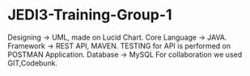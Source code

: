 # JEDI3-Training-Group-1
Designing -> UML, made on Lucid Chart.
Core Language -> JAVA.
Framework -> REST API, MAVEN.
TESTING for API is performed on POSTMAN Application.
Database -> MySQL
For collaboration we used GIT,Codebunk.

